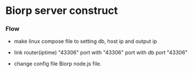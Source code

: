 # Biorp server construct

### Flow

- make linux compose file to setting db, host ip and output ip

- link router(iptime) "43306" port with "43306" port with db port "43306"

- change config file Biorp node.js file.